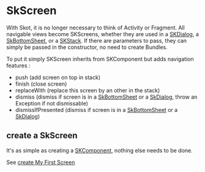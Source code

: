 # SkScreen

With Skot, it is no longer necessary to think of Activity or Fragment. 
All navigable views become SKScreens, whether they are used in a [SKDialog](framework_components/skdialog.md), a [SkBottomSheet](framework_components/skbottomsheet.md), or a [SKStack](framework_components/skstack.md).
If there are parameters to pass, they can simply be passed in the constructor, no need to create Bundles.


To put it simply SKScreen inherits from SKComponent but adds navigation features :
- push (add screen on top in stack)
- finish (close screen)
- replaceWith (replace this screen by an other in the stack)
- dismiss (dismiss if screen is in a [SkBottomSheet](framework_components/skbottomsheet.md) or a [SkDialog](framework_components/skdialog.md), throw an Exception if not dismissable)
- dismissIfPresented (dismiss if screen is in a [SkBottomSheet](framework_components/skbottomsheet.md) or a [SkDialog](framework_components/skdialog.md))

## create a SkScreen

It's as simple as creating a [SKComponent](./readme.md), nothing else needs to be done.

See [create My First Screen](../start/createscreen.md)



